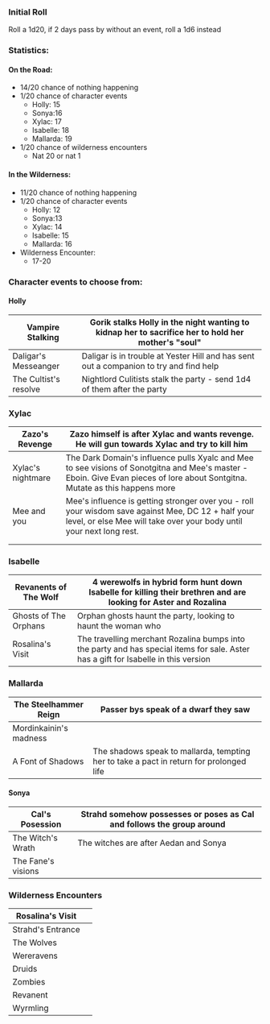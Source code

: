  ### Initial Roll
Roll a 1d20, if 2 days pass by without an event, roll a 1d6 instead

### Statistics:
#### On the Road:    
- 14/20 chance of nothing happening
- 1/20 chance of character events
	- Holly: 15
	- Sonya:16
	- Xylac: 17
	- Isabelle: 18
	- Mallarda: 19
- 1/20 chance of wilderness encounters
	- Nat 20 or nat 1


#### In the Wilderness:
- 11/20 chance of nothing happening
- 1/20 chance of character events
	- Holly: 12
	- Sonya:13
	- Xylac: 14
	- Isabelle: 15
	- Mallarda: 16
- Wilderness Encounter:
	- 17-20

### Character events to choose from:

#### Holly

| Vampire Stalking      | Gorik stalks Holly in the night wanting to kidnap her to sacrifice her to hold her mother's "soul" |
| --------------------- | -------------------------------------------------------------------------------------------------- |
| Daligar's Messeanger  | Daligar is in trouble at Yester Hill and has sent out a companion to try and find help             |
| The Cultist's resolve | Nightlord Culitists stalk the party - send 1d4 of them after the party                             |

### Xylac

| Zazo's Revenge    | Zazo himself is after Xylac and wants revenge. He will gun towards Xylac and try to kill him                                                                                 |
| ----------------- | ---------------------------------------------------------------------------------------------------------------------------------------------------------------------------- |
| Xylac's nightmare | The Dark Domain's influence pulls Xyalc and Mee to see visions of Sonotgitna and Mee's master - Eboin. Give Evan pieces of lore about Sontgitna. Mutate as this happens more |
| Mee and you       | Mee's influence is getting stronger over you - roll your wisdom save against Mee, DC 12 + half your level, or else Mee will take over your body until your next long rest.   |
|                   |                                                                                                                                                                              |
|                   |                                                                                                                                                                              |

### Isabelle

| Revanents of The Wolf | 4  werewolfs in hybrid form hunt down Isabelle for killing their brethren and are looking for Aster and Rozalina                    |
| --------------------- | ----------------------------------------------------------------------------------------------------------------------------------- |
| Ghosts of The Orphans | Orphan ghosts haunt the party, looking to haunt the woman who                                                                       |
| Rosalina's Visit      | The travelling merchant Rozalina bumps into the party and has special items for sale. Aster has a gift for Isabelle in this version |
### Mallarda

| The Steelhammer Reign  | Passer bys speak of a dwarf they saw                                                    |
| ---------------------- | --------------------------------------------------------------------------------------- |
| Mordinkainin's madness |                                                                                         |
| A Font of Shadows      | The shadows speak to mallarda, tempting her to take a pact in return for prolonged life |
#### Sonya

| Cal's Posession    | Strahd somehow possesses or poses as Cal and follows the group around |
| ------------------ | --------------------------------------------------------------------- |
| The Witch's Wrath  | The witches are after Aedan and Sonya                                 |
| The Fane's visions |                                                                       |
### Wilderness Encounters

| Rosalina's Visit  |     |
| ----------------- | --- |
| Strahd's Entrance |     |
| The Wolves        |     |
| Wereravens        |     |
| Druids            |     |
| Zombies           |     |
| Revanent          |     |
| Wyrmling          |     |

